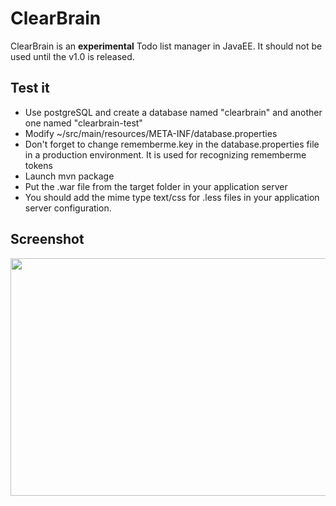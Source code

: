 ClearBrain
==========

ClearBrain is an **experimental** Todo list manager in JavaEE.
It should not be used until the v1.0 is released.

Test it
-------

* Use postgreSQL and create a database named "clearbrain" and another one named "clearbrain-test"
* Modify ~/src/main/resources/META-INF/database.properties
* Don't forget to change rememberme.key in the database.properties file in a production environment. It is used for recognizing rememberme tokens
* Launch mvn package
* Put the .war file from the target folder in your application server
* You should add the mime type text/css for .less files in your application server configuration.

Screenshot
----------

<img src="http://nilhcem.github.com/screenshots/clearbrain.png" width="840" height="380" />
